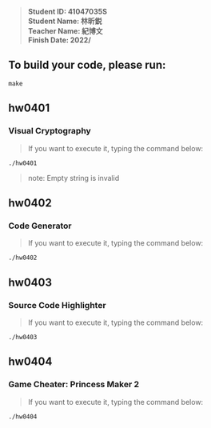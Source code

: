 > **Student ID: 41047035S**  
> **Student Name: 林昕鋭**  
> **Teacher Name: 紀博文**  
> **Finish Date: 2022/**

## To build your code, please run:
```
make
```

## hw0401
### Visual Cryptography
> 

> If you want to execute it, typing the command below:
```
./hw0401
```
> note: Empty string is invalid  

## hw0402
### Code Generator
> 

> If you want to execute it, typing the command below:
```
./hw0402
``` 

## hw0403
### Source Code Highlighter
> 

> If you want to execute it, typing the command below:
```
./hw0403
``` 

## hw0404
### Game Cheater: Princess Maker 2
> 

> If you want to execute it, typing the command below:
```
./hw0404
``` 